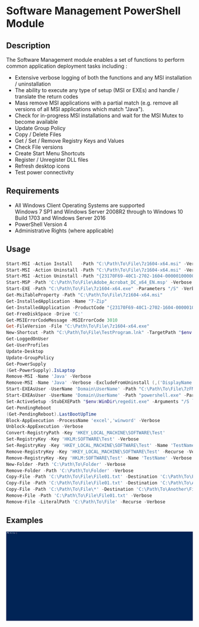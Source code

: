 # Software Management PowerShell Module

## Description
The Software Management module enables a set of functions to perform common application deployment tasks including :
* Extensive verbose logging of both the functions and any MSI installation / uninstallation
* The ability to execute any type of setup (MSI or EXEs) and handle / translate the return codes
* Mass remove MSI applications with a partial match (e.g. remove all versions of all MSI applications which match "Java").
* Check for in-progress MSI installations and wait for the MSI Mutex to become available
* Update Group Policy
* Copy / Delete Files
* Get / Set / Remove Registry Keys and Values
* Check File versions
* Create Start Menu Shortcuts
* Register / Unregister DLL files
* Refresh desktop icons
* Test power connectivity


## Requirements
* All Windows Client Operating Systems are supported  
   Windows 7 SP1 and Windows Server 2008R2 through to Windows 10 Build 1703 and Windows Server 2016
* PowerShell Version 4
* Administrative Rights (where applicable)


## Usage
```powershell
Start-MSI -Action Install   -Path "C:\Path\To\File\7z1604-x64.msi" -Verbose
Start-MSI -Action Uninstall -Path "C:\Path\To\File\7z1604-x64.msi" -Verbose
Start-MSI -Action Uninstall -Path "{23170F69-40C1-2702-1604-000001000000}" -Verbose
Start-MSP -Path 'C:\Path\To\File\Adobe_Acrobat_DC_x64_EN.msp' -Verbose
Start-EXE -Path "C:\Path\To\File\7z1604-x64.exe" -Parameters "/S" -Verbose
Get-MsiTableProperty -Path "C:\Path\To\File\7z1604-x64.msi"
Get-InstalledApplication -Name "7-Zip"
Get-InstalledApplication -ProductCode "{23170F69-40C1-2702-1604-000001000000}"
Get-FreeDiskSpace -Drive 'C:'
Get-MSIErrorCodeMessage -MSIErrorCode 3010
Get-FileVersion -File "C:\Path\To\File\7z1604-x64.exe"
New-Shortcut -Path "C:\Path\To\File\TestProgram.lnk" -TargetPath "$env:windir\System32\notepad.exe" -IconLocation "$env:windir\system32\notepad.exe" -Description 'Notepad Shortcut'
Get-LoggedOnUser
Get-UserProfiles
Update-Desktop
Update-GroupPolicy
Get-PowerSupply
(Get-PowerSupply).IsLaptop
Remove-MSI -Name 'Java' -Verbose
Remove-MSI -Name 'Java' -Verbose -ExcludeFromUninstall (,('DisplayName', 'Java(TM) 6 Update 31', 'RegEx'))
Start-EXEAsUser -UserName 'Domain\UserName' -Path "C:\Path\To\File\7zFM.exe" -verbose -wait
Start-EXEAsUser -UserName 'Domain\UserName' -Path "powershell.exe" -Parameters '-Command C:\Path\To\File\Script.ps1'
Set-ActiveSetup -StubEXEPath "$env:WinDir\regedit.exe" -Arguments "/S `"C:\Path\To\File\HKCURegistryChange.reg`"" -Description 'HKCU Registry Change' -Key 'HKCU_Registry_Change' -Verbose
Get-PendingReboot
(Get-PendingReboot).LastBootUpTime
Block-AppExecution -ProcessName 'excel','winword' -Verbose
Unblock-AppExecution -Verbose
Convert-RegistryPath -Key 'HKEY_LOCAL_MACHINE\SOFTWARE\Test'
Set-RegistryKey -Key 'HKLM:SOFTWARE\Test' -Verbose
Set-RegistryKey -Key 'HKEY_LOCAL_MACHINE\SOFTWARE\Test' -Name 'TestName' -Value 'TestValue' -Type String -Verbose
Remove-RegistryKey -Key 'HKEY_LOCAL_MACHINE\SOFTWARE\Test' -Recurse -Verbose
Remove-RegistryKey -Key 'HKLM:SOFTWARE\Test' -Name 'TestName' -Verbose
New-Folder -Path 'C:\Path\To\Folder' -Verbose
Remove-Folder -Path 'C:\Path\To\Folder' -Verbose
Copy-File -Path 'C:\Path\To\File\File01.txt' -Destination 'C:\Path\To\File\File01-Copy.txt' -Verbose
Copy-File -Path 'C:\Path\To\File\File01.txt' -Destination 'C:\Path\To\Another\File\Test2' -Verbose
Copy-File -Path 'C:\Path\To\File\*' -Destination 'C:\Path\To\Another\File' -Recurse -Verbose
Remove-File -Path 'C:\Path\To\File\File01.txt' -Verbose
Remove-File -LiteralPath 'C:\Path\To\File' -Recurse -Verbose
```

## Examples
![StartRemove-MSI](Media/StartRemove-MSI.gif)